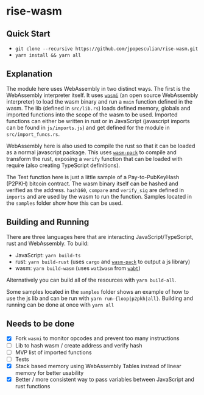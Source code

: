 # rise-wasm

## Quick Start

* `git clone --recursive https://github.com/jpopesculian/rise-wasm.git`
* `yarn install && yarn all`

## Explanation

The module here uses WebAssembly in two distinct ways. The first is the WebAssembly interpreter itself. It uses [`wasmi`](https://github.com/paritytech/wasmi) (an open source WebAssembly interpreter) to load the wasm binary and run a `main` function defined in the wasm. The lib (defined in `src/lib.rs`) loads defined memory, globals and imported functions into the scope of the wasm to be used. Imported functions can either be written in rust or in JavaScript (javascript imports can be found in `js/imports.js`) and get defined for the module in `src/import_funcs.rs`.

WebAssembly here is also used to compile the rust so that it can be loaded as a normal javascript package. This uses [`wasm-pack`](https://github.com/rustwasm/wasm-pack) to compile and transform the rust, exposing a `verify` function that can be loaded with require (also creating TypeScript definitions).

The Test function here is just a little sample of a Pay-to-PubKeyHash (P2PKH) bitcoin contract. The wasm binary itself can be hashed and verified as the address. `hash160`, `compare` and `verify_sig` are defined in `imports` and are used by the wasm to run the function. Samples located in the `samples` folder show how this can be used.

## Building and Running

There are three languages here that are interacting JavaScript/TypeScript, rust and WebAssembly. To build:

* JavaScript: `yarn build-ts`
* rust: `yarn build-rust` (uses `cargo` and [`wasm-pack`](https://github.com/rustwasm/wasm-pack) to output a js library)
* wasm: `yarn build-wasm` (uses `wat2wasm` from [`wabt`](https://github.com/WebAssembly/wabt))

Alternatively you can build all of the resources with `yarn build-all`.

Some samples located in the `samples` folder shows an example of how to use the js lib and can be run with `yarn run-{loop|p2pkh|all}`. Building and running can be done at once with `yarn all`

## Needs to be done

- [x] Fork `wasmi` to monitor opcodes and prevent too many instructions
- [ ] Lib to hash wasm / create address and verify hash
- [ ] MVP list of imported functions
- [ ] Tests
- [x] Stack based memory using WebAssembly Tables instead of linear memory for better usability
- [x] Better / more consistent way to pass variables between JavaScript and rust functions
